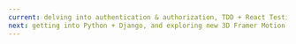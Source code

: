 ```yaml
---
current: delving into authentication & authorization, TDD + React Testing Library.
next: getting into Python + Django, and exploring new 3D Framer Motion Features
---
```

